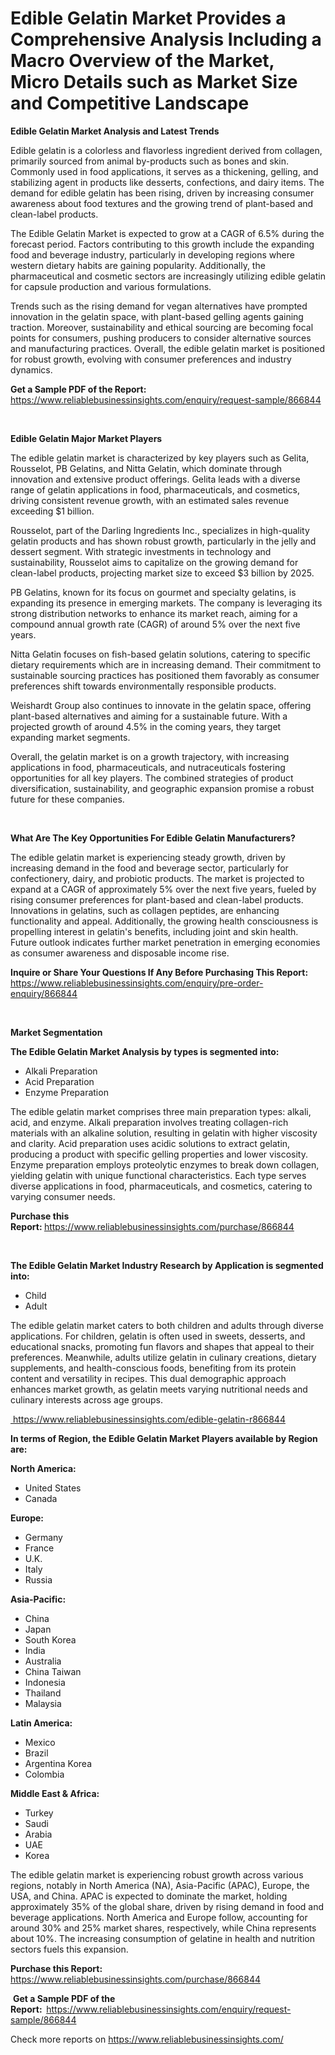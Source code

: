 <p><h1>Edible Gelatin Market Provides a Comprehensive Analysis Including a Macro Overview of the Market, Micro Details such as Market Size and Competitive Landscape</h1></p><p><strong>Edible Gelatin Market Analysis and Latest Trends</strong></p>
<p><p>Edible gelatin is a colorless and flavorless ingredient derived from collagen, primarily sourced from animal by-products such as bones and skin. Commonly used in food applications, it serves as a thickening, gelling, and stabilizing agent in products like desserts, confections, and dairy items. The demand for edible gelatin has been rising, driven by increasing consumer awareness about food textures and the growing trend of plant-based and clean-label products.</p><p>The Edible Gelatin Market is expected to grow at a CAGR of 6.5% during the forecast period. Factors contributing to this growth include the expanding food and beverage industry, particularly in developing regions where western dietary habits are gaining popularity. Additionally, the pharmaceutical and cosmetic sectors are increasingly utilizing edible gelatin for capsule production and various formulations.</p><p>Trends such as the rising demand for vegan alternatives have prompted innovation in the gelatin space, with plant-based gelling agents gaining traction. Moreover, sustainability and ethical sourcing are becoming focal points for consumers, pushing producers to consider alternative sources and manufacturing practices. Overall, the edible gelatin market is positioned for robust growth, evolving with consumer preferences and industry dynamics.</p></p>
<p><strong>Get a Sample PDF of the Report:&nbsp;</strong> <a href="https://www.reliablebusinessinsights.com/enquiry/request-sample/866844?utm_campaign=2960&utm_medium=2&utm_source=Github&utm_content=ia&utm_term=07042025&utm_id=edible-gelatin">https://www.reliablebusinessinsights.com/enquiry/request-sample/866844</a></p>
<p>&nbsp;</p>
<p><strong>Edible Gelatin Major Market Players</strong></p>
<p><p>The edible gelatin market is characterized by key players such as Gelita, Rousselot, PB Gelatins, and Nitta Gelatin, which dominate through innovation and extensive product offerings. Gelita leads with a diverse range of gelatin applications in food, pharmaceuticals, and cosmetics, driving consistent revenue growth, with an estimated sales revenue exceeding $1 billion.</p><p>Rousselot, part of the Darling Ingredients Inc., specializes in high-quality gelatin products and has shown robust growth, particularly in the jelly and dessert segment. With strategic investments in technology and sustainability, Rousselot aims to capitalize on the growing demand for clean-label products, projecting market size to exceed $3 billion by 2025.</p><p>PB Gelatins, known for its focus on gourmet and specialty gelatins, is expanding its presence in emerging markets. The company is leveraging its strong distribution networks to enhance its market reach, aiming for a compound annual growth rate (CAGR) of around 5% over the next five years.</p><p>Nitta Gelatin focuses on fish-based gelatin solutions, catering to specific dietary requirements which are in increasing demand. Their commitment to sustainable sourcing practices has positioned them favorably as consumer preferences shift towards environmentally responsible products.</p><p>Weishardt Group also continues to innovate in the gelatin space, offering plant-based alternatives and aiming for a sustainable future. With a projected growth of around 4.5% in the coming years, they target expanding market segments.</p><p>Overall, the gelatin market is on a growth trajectory, with increasing applications in food, pharmaceuticals, and nutraceuticals fostering opportunities for all key players. The combined strategies of product diversification, sustainability, and geographic expansion promise a robust future for these companies.</p></p>
<p>&nbsp;</p>
<p><strong>What Are The Key Opportunities For Edible Gelatin Manufacturers?</strong></p>
<p><p>The edible gelatin market is experiencing steady growth, driven by increasing demand in the food and beverage sector, particularly for confectionery, dairy, and probiotic products. The market is projected to expand at a CAGR of approximately 5% over the next five years, fueled by rising consumer preferences for plant-based and clean-label products. Innovations in gelatins, such as collagen peptides, are enhancing functionality and appeal. Additionally, the growing health consciousness is propelling interest in gelatin's benefits, including joint and skin health. Future outlook indicates further market penetration in emerging economies as consumer awareness and disposable income rise.</p></p>
<p><strong>Inquire or Share Your Questions If Any Before Purchasing This Report:</strong> <a href="https://www.reliablebusinessinsights.com/enquiry/pre-order-enquiry/866844?utm_campaign=2960&utm_medium=2&utm_source=Github&utm_content=ia&utm_term=07042025&utm_id=edible-gelatin">https://www.reliablebusinessinsights.com/enquiry/pre-order-enquiry/866844</a></p>
<p>&nbsp;</p>
<p><strong>Market Segmentation</strong></p>
<p><strong>The Edible Gelatin Market Analysis by types is segmented into:</strong></p>
<p><ul><li>Alkali Preparation</li><li>Acid Preparation</li><li>Enzyme Preparation</li></ul></p>
<p><p>The edible gelatin market comprises three main preparation types: alkali, acid, and enzyme. Alkali preparation involves treating collagen-rich materials with an alkaline solution, resulting in gelatin with higher viscosity and clarity. Acid preparation uses acidic solutions to extract gelatin, producing a product with specific gelling properties and lower viscosity. Enzyme preparation employs proteolytic enzymes to break down collagen, yielding gelatin with unique functional characteristics. Each type serves diverse applications in food, pharmaceuticals, and cosmetics, catering to varying consumer needs.</p></p>
<p><strong>Purchase this Report:&nbsp;</strong><a href="https://www.reliablebusinessinsights.com/purchase/866844?utm_campaign=2960&utm_medium=2&utm_source=Github&utm_content=ia&utm_term=07042025&utm_id=edible-gelatin">https://www.reliablebusinessinsights.com/purchase/866844</a></p>
<p>&nbsp;</p>
<p><strong>The Edible Gelatin Market Industry Research by Application is segmented into:</strong></p>
<p><ul><li>Child</li><li>Adult</li></ul></p>
<p><p>The edible gelatin market caters to both children and adults through diverse applications. For children, gelatin is often used in sweets, desserts, and educational snacks, promoting fun flavors and shapes that appeal to their preferences. Meanwhile, adults utilize gelatin in culinary creations, dietary supplements, and health-conscious foods, benefiting from its protein content and versatility in recipes. This dual demographic approach enhances market growth, as gelatin meets varying nutritional needs and culinary interests across age groups.</p></p>
<p><a href="https://www.reliablebusinessinsights.com/edible-gelatin-r866844?utm_campaign=2960&utm_medium=2&utm_source=Github&utm_content=ia&utm_term=07042025&utm_id=edible-gelatin">&nbsp;https://www.reliablebusinessinsights.com/edible-gelatin-r866844</a></p>
<p><strong>In terms of Region, the Edible Gelatin Market Players available by Region are:</strong></p>
<p>
    <p> <strong> North America: </strong>
        <ul>
            <li>United States</li>
            <li>Canada</li>
        </ul>
        </p> 
    <p> <strong> Europe: </strong>
        <ul>
            <li>Germany</li>
            <li>France</li>
            <li>U.K.</li>
            <li>Italy</li>
            <li>Russia</li>
        </ul>
        </p> 
    <p> <strong> Asia-Pacific: </strong>
        <ul>
            <li>China</li>
            <li>Japan</li>
            <li>South Korea</li>
            <li>India</li>
            <li>Australia</li>
            <li>China Taiwan</li>
            <li>Indonesia</li>
            <li>Thailand</li>
            <li>Malaysia</li>
        </ul>
        </p> 
    <p> <strong> Latin America: </strong>
        <ul>
            <li>Mexico</li>
            <li>Brazil</li>
            <li>Argentina Korea</li>
            <li>Colombia</li>
        </ul>
        </p> 
    <p> <strong> Middle East & Africa: </strong>
        <ul>
            <li>Turkey</li>
            <li>Saudi</li>
            <li>Arabia</li>
            <li>UAE</li>
            <li>Korea</li>
        </ul>
    </p>
    </p>
<p><p>The edible gelatin market is experiencing robust growth across various regions, notably in North America (NA), Asia-Pacific (APAC), Europe, the USA, and China. APAC is expected to dominate the market, holding approximately 35% of the global share, driven by rising demand in food and beverage applications. North America and Europe follow, accounting for around 30% and 25% market shares, respectively, while China represents about 10%. The increasing consumption of gelatine in health and nutrition sectors fuels this expansion.</p></p>
<p><strong>Purchase this Report: </strong><a href="https://www.reliablebusinessinsights.com/purchase/866844?utm_campaign=2960&utm_medium=2&utm_source=Github&utm_content=ia&utm_term=07042025&utm_id=edible-gelatin">https://www.reliablebusinessinsights.com/purchase/866844</a></p>
<p>&nbsp;<strong>Get a Sample PDF of the Report:&nbsp;&nbsp;</strong><a href="https://www.reliablebusinessinsights.com/enquiry/request-sample/866844?utm_campaign=2960&utm_medium=2&utm_source=Github&utm_content=ia&utm_term=07042025&utm_id=edible-gelatin">https://www.reliablebusinessinsights.com/enquiry/request-sample/866844</a></p>
<p><strong></strong></p>
<p>Check more reports on <a href="https://www.reliablebusinessinsights.com/?utm_campaign=2960&utm_medium=2&utm_source=Github&utm_content=ia&utm_term=07042025&utm_id=edible-gelatin">https://www.reliablebusinessinsights.com/</a></p>